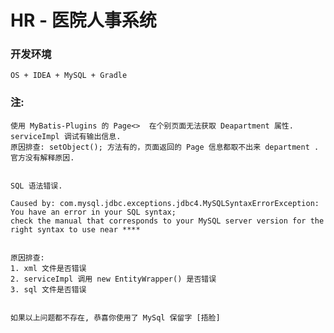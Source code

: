 # HR - 医院人事系统

### 开发环境

    OS + IDEA + MySQL + Gradle
    
    
### 注:

    使用 MyBatis-Plugins 的 Page<>  在个别页面无法获取 Deapartment 属性.
    serviceImpl 调试有输出信息.
    原因排查: setObject(); 方法有的，页面返回的 Page 信息都取不出来 department .
    官方没有解释原因. 


    SQL 语法错误.
    
    Caused by: com.mysql.jdbc.exceptions.jdbc4.MySQLSyntaxErrorException: You have an error in your SQL syntax; 
    check the manual that corresponds to your MySQL server version for the right syntax to use near ****
    
    
    原因排查:
    1. xml 文件是否错误
    2. serviceImpl 调用 new EntityWrapper() 是否错误
    3. sql 文件是否错误
    
    
    如果以上问题都不存在, 恭喜你使用了 MySql 保留字 [捂脸]
    
 
